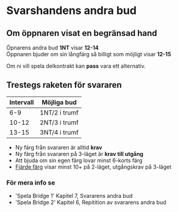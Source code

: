 # Svarshandens andra bud

## Om öppnaren visat en begränsad hand

Öpnarens andra bud **1NT** visar **12-14**\
Öppnaren bjuder om sin långfärg så billigt som möjligt visar **12-15**

Om ni vill spela delkontrakt kan **pass** vara ett alternativ.

## Trestegs raketen för svararen

| Intervall | Möjliga bud   |
| --------- | ------------- |
| 6-9       | 1NT/2 i trumf |
| 10-12     | 2NT/3 i trumf |
| 13-15     | 3NT/4 i trumf |

- Ny färg från svararen är alltid **krav**
- Ny färg från svararen på 3-läget är **krav till utgång**
- Att bjuda om sin egen färg lovar minst 6-korts färg
- [Fjärde färg](./konventioner/fjarde-farg.md) visar minst 10+ på 2-läget, utgångskrav på 3-läget

### För mera info se

- 'Spela Bridge 1' Kapitel 7, Svararens andra bud
- 'Spela Bridge 2' Kapitel 6, Repitition av svararens andra bud
